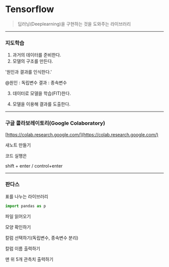 # Tensorflow

> 딥러닝(Deeplearning)을 구현하는 것을 도와주는 라이브러리

---

### 지도학습

1. 과거의 데이터를 준비한다.
2. 모델의 구조를 만든다.

'원인과 결과를 인식한다.'

   @원인 : 독립변수 결과 : 종속변수

3. 데이터로 모델을 학습(FIT)한다.

4. 모델을 이용해 결과를 도출한다.

---

### 구글 콜라보레이토리(Google Colaboratory)

[https://colab.research.google.com/](https://colab.research.google.com/)

새노트 만들기

코드 실행은 

shift + enter / control+enter

---

### 판다스

표를 나누는 라이브러리

```python
import pandas as p
```

파일 읽어오기

모양 확인하기

칼럼 선택하기(독립변수, 종속변수 분리)

칼럼 이름 출력하기 

맨 위 5개 관측치 출력하기
